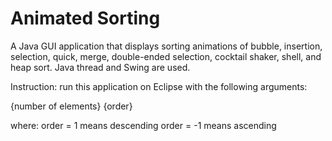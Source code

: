 Animated Sorting
===============

A Java GUI application that displays sorting animations of bubble, insertion, selection, quick, merge, double-ended selection, cocktail shaker, shell, and heap sort. Java thread and Swing are used.

Instruction: run this application on Eclipse with the following arguments:

{number of elements} {order}

where: order = 1 means descending
       order = -1 means ascending
